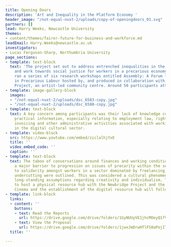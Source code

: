 ```yaml
---
title: Opening Doors
description: 'Art and Inequality in the Platform Economy '
header_image: "/not-equal-nuxt-2/uploads/copy-of-openingdoors_01.svg"
partners: []
lead: Harry Weeks, Newcastle University
themes:
- content/themes/fairer-future-for-business-and-workforce.md
leadEmail: Harry.Weeks@newcastle.ac.uk
investigators:
- Lucas Ferguson-Sharp, Northumbria University
page_sections:
- template: text-block
  text: 'The project set out to address entrenched inequalities in the cultural sector
    and work towards social justice for workers in a precarious economy. The project
    ran a series of six research workshops entitled Assembly: A Forum for Artists
    in Precarious Labour hosted by, and produced in collaboration with, Newbridge
    Project, an artist-led community centre. Around 50 participants attended the workshops.'
- template: image-gallery-block
  images:
  - "/not-equal-nuxt-2/uploads/dsc_6583-copy.jpg"
  - "/not-equal-nuxt-2/uploads/dsc_6588-copy.jpg"
- template: text-block
  text: A key concern among participants was their lack of knowledge concerning key
    practical information, especially relating to employment law, rights, contracts,
    invoicing and other administrative activities associated with working as a freelancer
    in the digital cultural sector.
- template: video-block
  src: https://www.youtube.com/embed/ziclalhjYxE
  title: ''
  video_embed_code: ''
  caption: ''
- template: text-block
  text: The taboo of conversations around finances and working conditions was considered
    a major barrier to progression on issues of precarity within the sector and barriers
    to solidarity amongst workers in a sector dominated by freelancing, low pay and
    undercutting were outlined. This was considered a cultural phenomenon linked to
    long-standing assumptions regarding creativity and individualism. There are plans
    to host a physical resource hub with the Newbridge Project and the Star and Shadow
    Cinema and the establishment of the digital resource hub will follow.
- template: link-block
  links:
  - content: ''
    buttons:
    - text: Read the Reports
      url: https://drive.google.com/drive/folders/1GyNUUyVE1jhcMOeyQ1fVmXrPIxJK64i0?usp=sharing
    - text: View the Proposal
      url: https://drive.google.com/drive/folders/1jwxJmDrwHflFS0aPojITGCERt5FtK1Aj?usp=sharing
  title: ''

---
```

